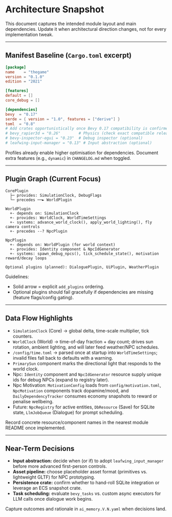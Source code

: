 # Architecture Snapshot

This document captures the intended module layout and main dependencies. Update it when architectural direction changes, not for every implementation tweak.

---

## Manifest Baseline (`Cargo.toml` excerpt)
```toml
[package]
name    = "thegame"
version = "0.1.0"
edition = "2021"

[features]
default = []
core_debug = []

[dependencies]
bevy  = "0.17"
serde = { version = "1.0", features = ["derive"] }
toml  = "0.8"
# Add crates opportunistically once Bevy 0.17 compatibility is confirmed:
# bevy_rapier3d = "0.26"        # Physics (check exact compatible release)
# bevy-inspector-egui = "0.23"  # Debug inspector (optional)
# leafwing-input-manager = "0.13" # Input abstraction (optional)
```

Profiles already enable higher optimisation for dependencies. Document extra features (e.g., `dynamic`) in `CHANGELOG.md` when toggled.

---

## Plugin Graph (Current Focus)
```
CorePlugin
  ├─ provides: SimulationClock, DebugFlags
  └─ precedes ──► WorldPlugin

WorldPlugin
  +- depends on: SimulationClock
  +- provides: WorldClock, WorldTimeSettings
  +- systems: advance_world_clock(), apply_world_lighting(), fly camera controls
  +- precedes --? NpcPlugin

NpcPlugin
  +- depends on: WorldPlugin (for world context)
  +- provides: Identity component & NpcIdGenerator
  +- systems: spawn_debug_npcs(), tick_schedule_state(), motivation reward/decay loops

Optional plugins (planned): DialoguePlugin, UiPlugin, WeatherPlugin
```

Guidelines:
- Solid arrow = explicit `add_plugins` ordering.
- Optional plugins should fail gracefully if dependencies are missing (feature flags/config gating).

---

## Data Flow Highlights
- `SimulationClock` (Core) → global delta, time-scale multiplier, tick counters.
- `WorldClock` (World) → time-of-day fraction + day count; drives sun rotation, ambient lighting, and will later feed weather/NPC schedules.
- `/config/time.toml` → parsed once at startup into `WorldTimeSettings`; invalid files fall back to defaults with a warning.
- `PrimarySun` component marks the directional light that responds to the world clock.
- Npc: `Identity` component and `NpcIdGenerator` resource supply unique ids for debug NPCs (expand to registry later).
- Npc Motivation: `MotivationConfig` loads from `config/motivation.toml`, `NpcMotivation` components track dopamine/mood, and `DailyDependencyTracker` consumes economy snapshots to reward or penalise wellbeing.
- Future: `NpcRegistry` for active entities, `DbResource` (Save) for SQLite state, `LlmJobQueue` (Dialogue) for prompt scheduling.

Record concrete resource/component names in the nearest module README once implemented.

---

## Near-Term Decisions
- **Input abstraction:** decide when (or if) to adopt `leafwing_input_manager` before more advanced first-person controls.
- **Asset pipeline:** choose placeholder asset format (primitives vs. lightweight GLTF) for NPC prototyping.
- **Persistence crate:** confirm whether to hand-roll SQLite integration or leverage an ECS snapshot crate.
- **Task scheduling:** evaluate `bevy_tasks` vs. custom async executors for LLM calls once dialogue work begins.

Capture outcomes and rationale in `ai_memory.V.N.yaml` when decisions land.

